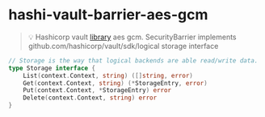 # hashi-vault-barrier-aes-gcm

> 💡 Hashicorp vault [library](https://github.com/hashicorp/vault) aes gcm. SecurityBarrier implements github.com/hashicorp/vault/sdk/logical storage interface

```go
// Storage is the way that logical backends are able read/write data.
type Storage interface {
	List(context.Context, string) ([]string, error)
	Get(context.Context, string) (*StorageEntry, error)
	Put(context.Context, *StorageEntry) error
	Delete(context.Context, string) error
}
```
